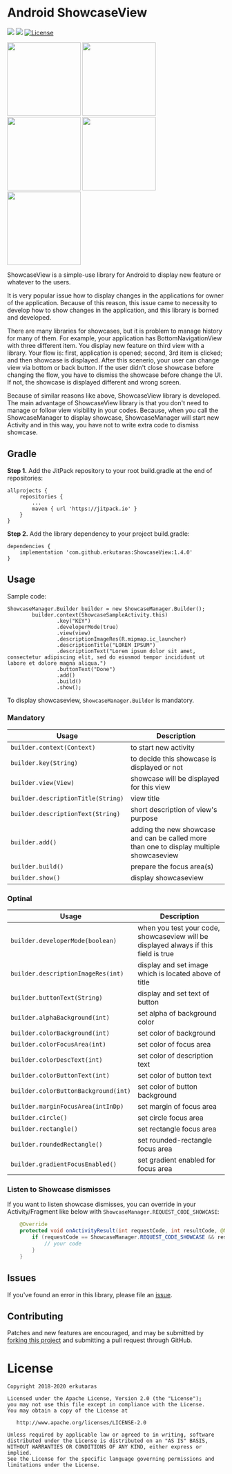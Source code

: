 # Android ShowcaseView
[![](https://jitpack.io/v/erkutaras/ShowcaseView.svg)](https://jitpack.io/#erkutaras/ShowcaseView)
[![](https://img.shields.io/badge/Android%20Arsenal-ShowcaseView-brightgreen.svg)](https://android-arsenal.com/details/1/7438)
[![License](https://img.shields.io/badge/License-Apache%202.0-blue.svg)](https://opensource.org/licenses/Apache-2.0)

<img src="https://raw.githubusercontent.com/erkutaras/ShowcaseView/master/screenshots/device-2020-05-31-211619.png" width="170">     <img src="https://raw.githubusercontent.com/erkutaras/ShowcaseView/master/screenshots/device-2020-05-31-211504.png" width="170">     <img src="https://raw.githubusercontent.com/erkutaras/ShowcaseView/master/screenshots/device-2020-05-31-212416.png" width="170">     <img src="https://raw.githubusercontent.com/erkutaras/ShowcaseView/master/screenshots/device-2020-05-31-211532.png" width="170">     <img src="https://raw.githubusercontent.com/erkutaras/ShowcaseView/master/screenshots/device-2020-05-31-212441.png" width="170">

ShowcaseView is a simple-use library for Android to display new feature or whatever to the users.

It is very popular issue how to display changes in the applications for owner of the application. Because of this reason, this issue came to necessity to develop how to show changes in the application, and this library is borned and developed.

There are many libraries for showcases, but it is problem to manage history for many of them. For example, your application has BottomNavigationView with three different item. You display new feature on third view with a library. Your flow is: first, application is opened; second, 3rd item is clicked; and then showcase is displayed. After this scenerio, your user can change view via bottom or back button. If the user didn't close showcase before changing the flow, you have to dismiss the showcase before change the UI. If not, the showcase is displayed different and wrong screen.

Because of similar reasons like above, ShowcaseView library is developed. The main advantage of ShowcaseView library is that you don't need to manage or follow view visibility in your codes. Because, when you call the ShowcaseManager to display showcase, ShowcaseManager will start new Activity and in this way, you have not to write extra code to dismiss showcase.

## Gradle

**Step 1.** Add the JitPack repository to your root build.gradle at the end of repositories:
```
allprojects {
    repositories {
        ...
        maven { url 'https://jitpack.io' }
    }
}
```

**Step 2.** Add the library dependency to your project build.gradle:
```
dependencies {
    implementation 'com.github.erkutaras:ShowcaseView:1.4.0'
}
```


## Usage

Sample code:
```
ShowcaseManager.Builder builder = new ShowcaseManager.Builder();
        builder.context(ShowcaseSampleActivity.this)
                .key("KEY")
                .developerMode(true)
                .view(view)
                .descriptionImageRes(R.mipmap.ic_launcher)
                .descriptionTitle("LOREM IPSUM")
                .descriptionText("Lorem ipsum dolor sit amet, consectetur adipiscing elit, sed do eiusmod tempor incididunt ut labore et dolore magna aliqua.")
                .buttonText("Done")
                .add()
                .build()
                .show();
```

To display showcaseview, `ShowcaseManager.Builder` is mandatory.

### Mandatory
| Usage         | Description | 
| ------------- |-------------| 
| `builder.context(Context)`        | to start new activity             |
| `builder.key(String)` | to decide this showcase is displayed or not|
| `builder.view(View)` |  showcase will be displayed for this view| 
| `builder.descriptionTitle(String)` |  view title| 
| `builder.descriptionText(String)` |  short description of view's purpose| 
| `builder.add()` |  adding the new showcase and can be called more than one to display multiple showcaseview| 
| `builder.build()` |  prepare the focus area(s)| 
| `builder.show()` |  display showcaseview| 

### Optinal
| Usage                                | Description                                                                           | 
| ------------------------------------ |-------------------------------------------------------------------------------------- | 
| `builder.developerMode(boolean)`     |  when you test your code, showcaseview will be displayed always if this field is true | 
| `builder.descriptionImageRes(int)`   |  display and set image which is located above of title                                | 
| `builder.buttonText(String)`         |  display and set text of button                                                       | 
| `builder.alphaBackground(int)`       |  set alpha of background color                                                        | 
| `builder.colorBackground(int)`       |  set color of background                                                              | 
| `builder.colorFocusArea(int)`        |  set color of focus area                                                              | 
| `builder.colorDescText(int)`         |  set color of description text                                                        | 
| `builder.colorButtonText(int)`       |  set color of button text                                                             | 
| `builder.colorButtonBackground(int)` |  set color of button background                                                       | 
| `builder.marginFocusArea(intInDp)`   |  set margin of focus area                                                             | 
| `builder.circle()`                   |  set circle focus area                                                                | 
| `builder.rectangle()`                |  set rectangle focus area                                                             | 
| `builder.roundedRectangle()`         |  set rounded-rectangle focus area                                                     | 
| `builder.gradientFocusEnabled()`     |  set gradient enabled for focus area                                                  | 

### Listen to Showcase dismisses
If you want to listen showcase dismisses, you can override in your Activity/Fragment like below with `ShowcaseManager.REQUEST_CODE_SHOWCASE`:
```java
    @Override
    protected void onActivityResult(int requestCode, int resultCode, @Nullable Intent data) {
        if (requestCode == ShowcaseManager.REQUEST_CODE_SHOWCASE && resultCode == Activity.RESULT_OK) {
            // your code
        }
    }
```

## Issues

If you've found an error in this library, please file an [issue][1].

## Contributing

Patches and new features are encouraged, and may be submitted by [forking this project][2] and submitting a pull request through GitHub. 

[1]: https://github.com/erkutaras/ShowcaseView/issues
[2]: https://github.com/erkutaras/ShowcaseView/fork

# License

    Copyright 2018-2020 erkutaras

    Licensed under the Apache License, Version 2.0 (the "License");
    you may not use this file except in compliance with the License.
    You may obtain a copy of the License at

       http://www.apache.org/licenses/LICENSE-2.0

    Unless required by applicable law or agreed to in writing, software
    distributed under the License is distributed on an "AS IS" BASIS,
    WITHOUT WARRANTIES OR CONDITIONS OF ANY KIND, either express or implied.
    See the License for the specific language governing permissions and
    limitations under the License.
